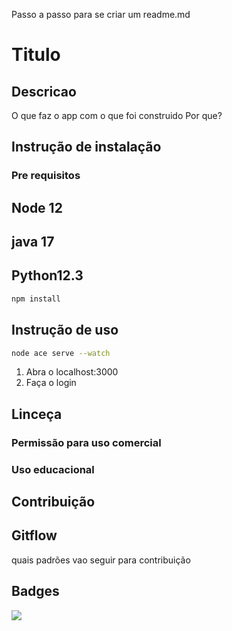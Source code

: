Passo a passo para se criar um readme.md

# Titulo

## Descricao
O que faz o app
com o que foi construido
Por que?

## Instrução de instalação

### Pre requisitos
## Node 12
## java 17
## Python12.3

```bash
npm install

```

## Instrução de uso
```bash
node ace serve --watch
```

1. Abra o localhost:3000
2. Faça o login

## Linceça
### Permissão para uso comercial

### Uso educacional

## Contribuição

## Gitflow

quais padrões vao seguir para contribuição

## Badges

<img src="{https://img.shields.io/badge/Edx-193A3E?style=for-the-badge&logo=edx&logoColor=white}" />